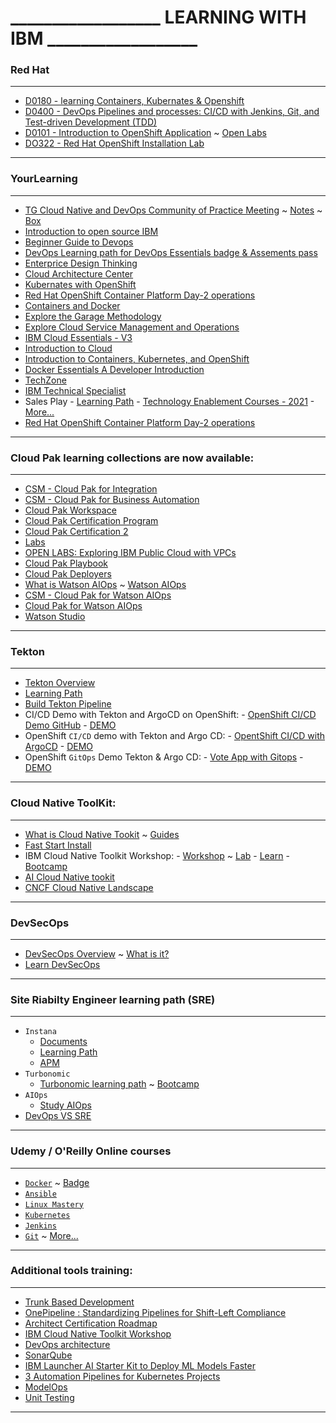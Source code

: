 # __________________ LEARNING WITH IBM __________________ 
### Red Hat 
___________________________________________________________ 
- [D0180 - learning Containers, Kubernates & Openshift](https://rol.redhat.com/rol/app/courses/do180-4.5/pages/apa)
- [D0400 - DevOps Pipelines and processes: CI/CD with Jenkins, Git, and Test-driven Development (TDD)](https://rol.redhat.com/rol/app/courses/do400-4.6/)
- [D0101 - Introduction to OpenShift Application](https://rol.redhat.com/rol/app/courses/do101-4.5/pages/ch04) ~ [Open Labs](https://developer.ibm.com/openlabs/openshift)
- [DO322 - Red Hat OpenShift Installation Lab](https://rol.redhat.com/rol/app/courses/do322-4.6/pages/pr01)
___________________________________________________________ 
### YourLearning
___________________________________________________________ 
- [TG Cloud Native and DevOps Community of Practice Meeting](https://pages.github.ibm.com/TechnologyGarage/tg-cloud-native-devops-cop/) ~ [Notes](https://ibm.ent.box.com/notes/842365362813?s=32f3zs50n1q7enbpd16im4cgzcdpgw36) ~ [Box](https://ibm.ent.box.com/folder/142494459498?s=2yn0qx9lob6iev2jnwfl6o6del8gkvl5)
- [Introduction to open source IBM](https://w3.ibm.com/developer/docs/open-source/)
- [Beginner Guide to Devops](https://w3.ibm.com/w3publisher/devopsjourney)
- [DevOps Learning path for DevOps Essentials badge & Assements pass](https://yourlearning.ibm.com/activity/PLAN-2626BFDE8F8B)
- [Enterprice Design Thinking](https://www.ibm.com/design/thinking/page/badges/core-skills#Coach)
- [Cloud Architecture Center](https://www.ibm.com/cloud/architecture/playbooks/activation-tech-sellers/activation-kit-intro-tech-sellers)
- [Kubernates with OpenShift](https://www.youtube.com/watch?v=9OHM4ZavY_Y)
- [Red Hat OpenShift Container Platform Day-2 operations](https://www.ibm.com/cloud/architecture/content/course/red-hat-openshift-container-platform-day-2-ops)
- [Containers and Docker](https://www.ibm.com/cloud/architecture/content/course/containers-and-docker)
- [Explore the Garage Methodology](https://www.ibm.com/cloud/architecture/content/course/explore-garage-methodology)
- [Explore Cloud Service Management and Operations](https://www.ibm.com/cloud/architecture/content/course/explore-csmo/courseEvaluation)
- [IBM Cloud Essentials - V3](https://courses.cognitiveclass.ai/courses/course-v1:IBMDeveloperSkillsNetwork+CC0103EN+2020T4/course/)
- [Introduction to Cloud](https://courses.cognitiveclass.ai/courses/course-v1:IBMDeveloperSkillsNetwork+CC0101EN+2020T1/course/)
- [Introduction to Containers, Kubernetes, and OpenShift](https://courses.cognitiveclass.ai/courses/course-v1:IBMDeveloperSkillsNetwork+CC0201EN+2020_T2/course/)
- [Docker Essentials A Developer Introduction](https://courses.cognitiveclass.ai/courses/course-v1:IBMDeveloperSkillsNetwork+CO0101EN+v1/course/)
- [TechZone](https://techzone.ibm.com/)
- [IBM Technical Specialist](https://w3.ibm.com/w3publisher/ibm-technical-specialist-profession/certification)
- Sales Play
        - [Learning Path](https://yourlearning.ibm.com/activity/PLAN-D5DBB51CEA0A)
        - [Technology Enablement Courses - 2021](https://ibm.seismic.com/app?ContentId=98ea143b-4f0f-4193-b38c-e529d5ed267d#/doccenter/861ea1fd-99e0-44d7-9135-85412e5c28d1/doc/%252Fdde471d851-b862-be40-96cc-861dd553acbe%252FdfNTY4NmVhOWItY2RkNS04ZWY3LTZkNzItZTQwZjczMWUyMjk1%252CPT0%253D%252CQUkgQXBwbGljYXRpb25z%252Flffb086e28-88a8-4d36-ab72-ef22e23c62e4/grid/?anchorId=55459237-e021-468c-97d1-ce0bbffd2c0a)
        - [More...](https://ibm.seismic.com/app?ContentId=e592fa15-1245-4243-86b1-40f9e21c3bc5#/doccenter/5477419a-9474-4c51-94af-b442e9169fab/doc/%252Flf663332c8-a8ae-4b65-84c2-80fdfddce711/grid/)
- [Red Hat OpenShift Container Platform Day-2 operations](https://www.ibm.com/cloud/architecture/content/course/red-hat-openshift-container-platform-day-2-ops)
___________________________________________________________ 
### Cloud Pak learning collections are now available:
___________________________________________________________ 
- [CSM - Cloud Pak for Integration](https://yourlearning.ibm.com/activity/ITS-DL69805G)
- [CSM - Cloud Pak for Business Automation](https://yourlearning.ibm.com/activity/ITS-DL69804G)
- [Cloud Pak Workspace](https://dataplatform.cloud.ibm.com/home2?context=cpdaas)
- [Cloud Pak Certification Program](https://w3.ibm.com/w3publisher/cloud-paks-skills-and-certification)
- [Cloud Pak Certification 2](https://w3.ibm.com/w3publisher/garage-for-cloud/skills-certification)
- [Labs](https://developer.ibm.com/openlabs/openshift)
- [OPEN LABS: Exploring IBM Public Cloud with VPCs](https://developer.ibm.com/openlabs/vpc)
- [Cloud Pak Playbook](https://playbook.cloudpaklab.ibm.com/cp-support/)
- [Cloud Pak Deployers](https://pages.github.ibm.com/CloudPakDeployer/cloud-pak-deployer/)
- [What is Watson AIOps](https://learn.ibm.com/mod/book/view.php?id=172616&forceview=1) ~ [Watson AIOps](https://w3.ibm.com/w3publisher/tech-devops-svcmgmt/watson-aiops)
- [CSM - Cloud Pak for Watson AIOps](https://learn.ibm.com/course/view.php?id=9092)
- [Cloud Pak for Watson AIOps](https://w3.ibm.com/w3publisher/ci_expert_labs/enablement/cloud-pak-for-watson-aiops)
- [Watson Studio](https://www.ibm.com/cloud/watson-studio)
___________________________________________________________ 
### Tekton
___________________________________________________________
- [Tekton Overview](https://tekton.dev/docs/overview/ )
- [Learning Path](https://blog.sebastian-daschner.com/entries/cloud-native-ci-cd-tekton-argocd-video-course)
- [Build Tekton Pipeline](https://developer.ibm.com/tutorials/tekton-pipeline-deploy-a-mobile-app-backend-openshift-4/)
- CI/CD Demo with Tekton and ArgoCD on OpenShift:
        - [OpenShift CI/CD Demo GitHub](https://github.com/siamaksade/openshift-cicd-demo)
        - [DEMO](https://demo.openshift.com/en/latest/argocd/)
- OpenShift `CI/CD` demo with Tekton and Argo CD: 
        -  [OpentShift CI/CD with ArgoCD](https://github.com/siamaksade/openshift-cicd-demo)
        -  [DEMO](https://demo.openshift.com/en/latest/gitops-with-cicd/)
- OpenShift `GitOps` Demo Tekton & Argo CD: 
        -  [Vote App with Gitops](https://github.com/blues-man/vote-app-gitops)
        -  [DEMO](https://www.youtube.com/watch?v=l0p8tLdEgt0)
___________________________________________________________ 
### Cloud Native ToolKit:
___________________________________________________________ 
- [What is Cloud Native Tookit](https://cloudnativetoolkit.dev/overview/overview/) ~ [Guides](https://pages.github.ibm.com/cloudpakbringup/cloudpak-guides/)
- [Fast Start Install](https://cloudnativetoolkit.dev/setup/fast-start/)
- IBM Cloud Native Toolkit Workshop: 
        -  [Workshop](https://cloudnativetoolkit.dev/resources/workshop/workshop/) ~ [Lab](https://cloudnativetoolkit.dev/)
        -  [Learn](https://www.coursera.org/lecture/ibm-building-cloud-native-and-multicloud/welcome-video-qMPxk)
        -  [Bootcamp](https://w3.ibm.com/w3publisher/s1-technology-garage/onboarding/role-based-bootcamps#cloudnative)
- [AI Cloud Native tookit](https://cloudnativetoolkit.dev/resources/workshop/ai/)
- [CNCF Cloud Native Landscape](https://landscape.cncf.io/)
___________________________________________________________ 
### DevSecOps
___________________________________________________________ 
- [DevSecOps Overview](https://ibm-gsi-ecosystem.github.io/ibm-gsi-cloudnative-journey/developer-intermediate/content-overview/) ~ [What is it?](https://www.ibm.com/cloud/learn/devops-a-complete-guide?lnk=fle#toc-what-is-de-4dfNzJn-) 
- [Learn DevSecOps](https://www.ibm.com/cloud/learn/devsecops)
___________________________________________________________ 
### Site Riabilty Engineer learning path (SRE)
___________________________________________________________ 
- `Instana` 
    - [Documents](https://www.instana.com/docs/)
    - [Learning Path](https://www.youtube.com/playlist?list=PLcNFTiyvOH3pxwNSzTaUcMWFJKmDvVMJa)
    - [APM](https://w3.ibm.com/w3publisher/instana/what-is-instana/what-is-apm)
- `Turbonomic` 
    - [Turbonomic learning path](https://ec.yourlearning.ibm.com/w3/playback/10201110) ~ [Bootcamp](https://yourlearning.ibm.com/activity/IEC-10201110)
- `AIOps`
    - [Study AIOps](https://yourlearning.ibm.com/activity/ITS-DL69808G)
- [DevOps VS SRE](https://www.youtube.com/watch?v=KCzNd3StIoU)
___________________________________________________________ 
### Udemy / O'Reilly Online courses 
___________________________________________________________ 
- [`Docker`](https://www.udemy.com/course/learn-docker/learn/lecture/7838182?start=15#overview) ~ [Badge](https://cognitiveclass.ai/badges/docker-essentials/)
- [`Ansible`](https://www.udemy.com/course/learn-ansible/learn/lecture/11035270?start=0#overview)
- [`Linux Mastery`](https://www.udemy.com/course/linux-mastery/learn/lecture/8566360?start=0#overview)
- [`Kubernetes`](https://www.udemy.com/course/learn-kubernetes/learn/lecture/9742476?start=0#overview)
- [`Jenkins`](https://www.udemy.com/course/jenkins-from-zero-to-hero/learn/lecture/13714010?start=0#overview)
- [`Git`](https://learning.oreilly.com/videos/learn-git-in/9781789348231/) ~ [More...](https://www.atlassian.com/git/tutorials/comparing-workflows)
___________________________________________________________ 
### Additional tools training:
___________________________________________________________ 
- [Trunk Based Development](https://trunkbaseddevelopment.com/branch-for-release/)
- [OnePipeline : Standardizing Pipelines for Shift-Left Compliance](https://pages.github.ibm.com/one-pipeline/docs/#/)
- [Architect Certification Roadmap](https://w3.ibm.com/w3publisher/ibm-architect-profession/certification/roadmap)
- [IBM Cloud Native Toolkit Workshop](https://cloudnativetoolkit.dev/resources/workshop/workshop/)
- [DevOps architecture](https://www.ibm.com/cloud/architecture/architectures/devOpsArchitecture/)
- [SonarQube](https://www.youtube.com/watch?v=31igoWxauEQ)
- [IBM Launcher AI Starter Kit to Deploy ML Models Faster](https://analyticsindiamag.com/ibm-launches-ai-starter-kit-to-deploy-ml-models-faster/)
- [3 Automation Pipelines for Kubernetes Projects](https://w3.ibm.com/w3publisher/ibmsaleszone/sales-news/all-sales-blogs/a0fd5830-f479-11eb-b51e-21c756fdba84)
- [ModelOps](https://www.ibm.com/cloud/watson-studio/modelops?p1=Search&p4=43700055362921570&p5=e&gclid=CjwKCAjwjdOIBhA_EiwAHz8xmzicYbJK3Ahal_DOqZakmc6JgiADu67utYH4cDpOo5c5U9urMWYJ7hoCTb0QAvD_BwE&gclsrc=aw.ds)
- [Unit Testing](https://youtu.be/iWtxEDE1IR4)
___________________________________________________________ 
